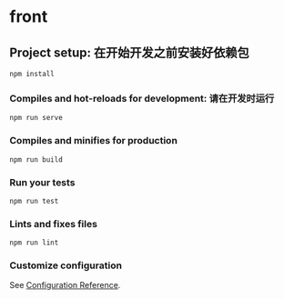# front

## Project setup: 在开始开发之前安装好依赖包
```
npm install
```

### Compiles and hot-reloads for development: 请在开发时运行
```
npm run serve
```

### Compiles and minifies for production
```
npm run build
```

### Run your tests
```
npm run test
```

### Lints and fixes files
```
npm run lint
```

### Customize configuration
See [Configuration Reference](https://cli.vuejs.org/config/).
